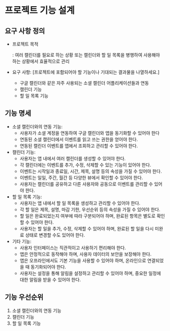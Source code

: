 # 프로젝트 기능 설계

## 요구 사항 정의

- 프로젝트 목적

  : 여러 캘린더를 필요로 하는 상황 또는 캘린더와 할 일 목록을 병행하여 사용해야 하는 상황에서 효율적으로 관리

- 요구 사항: [프로젝트에 포함되어야 할 기능이나 기대되는 결과물을 나열하세요.]

  - 구글 캘린더와 같은 자주 사용되는 소셜 캘린더 어플리케이션들과 연동
  - 캘린더 기능
  - 할 일 목록 기능


## 기능 명세

- 소셜 캘린더와의 연동 기능:
   - 사용자가 소셜 계정을 연동하여 구글 캘린더와 앱을 동기화할 수 있어야 한다
   - 연동된 소셜 캘린더에서 이벤트를 읽고 쓰는 권한을 얻어야 한다.
   - 연동된 캘린더 이벤트를 앱에서 조회하고 관리할 수 있어야 한다.
- 캘린더 기능:
   - 사용자는 앱 내에서 여러 캘린더를 생성할 수 있어야 한다.
   - 각 캘린더에는 이벤트를 추가, 수정, 삭제할 수 있는 기능이 있어야 한다.
   - 이벤트는 시작일과 종료일, 시간, 제목, 설명 등의 속성을 가질 수 있어야 한다.
   - 이벤트는 일일, 주간, 월간 등 다양한 뷰에서 확인할 수 있어야 한다.
   - 사용자는 캘린더를 공유하고 다른 사용자와 공동으로 이벤트를 관리할 수 있어야 한다.
- 할 일 목록 기능:
   - 사용자는 앱 내에서 할 일 목록을 생성하고 관리할 수 있어야 한다.
   - 각 할 일은 제목, 설명, 마감 기한, 우선순위 등의 속성을 가질 수 있어야 한다.
   - 할 일은 완료되었는지 여부에 따라 구분되어야 하며, 완료된 항목은 별도로 확인할 수 있어야 한다.
   - 사용자는 할 일을 추가, 수정, 삭제할 수 있어야 하며, 완료된 할 일을 다시 미완료 상태로 변경할 수도 있어야 한다.
- 기타 기능:
   - 사용자 인터페이스는 직관적이고 사용하기 편리해야 한다.
   - 앱은 안정적으로 동작해야 하며, 사용자 데이터의 보안을 보장해야 한다.
   - 앱은 오프라인에서도 기본 기능을 사용할 수 있어야 하며, 온라인으로 연결되었을 때 동기화되어야 한다.
   - 사용자는 설정을 통해 알림을 설정하고 관리할 수 있어야 하며, 중요한 일정에 대한 알림을 받을 수 있어야 한다.

## 기능 우선순위
1. 소셜 캘린더와의 연동 기능
2. 캘린더 기능
3. 할 일 목록 기능


